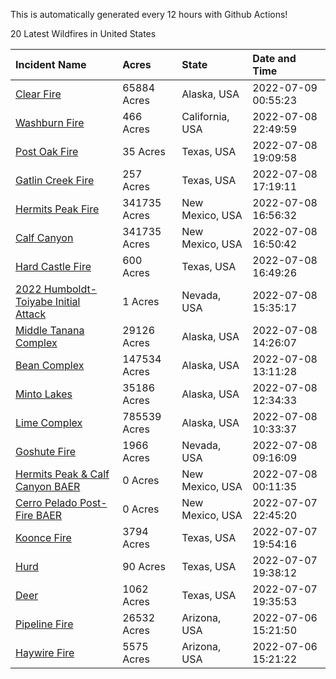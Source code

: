 This is automatically generated every 12 hours with Github Actions!

20 Latest Wildfires in United States

 | Incident Name | Acres | State | Date and Time |
|:---|:---|:---|:---|
| [Clear Fire](https://inciweb.nwcg.gov/incident/8178/) | 65884 Acres | Alaska, USA | 2022-07-09 00:55:23 |
| [Washburn Fire](https://inciweb.nwcg.gov/incident/8209/) | 466 Acres | California, USA | 2022-07-08 22:49:59 |
| [Post Oak Fire](https://inciweb.nwcg.gov/incident/8206/) | 35 Acres | Texas, USA | 2022-07-08 19:09:58 |
| [Gatlin Creek Fire](https://inciweb.nwcg.gov/incident/8207/) | 257 Acres | Texas, USA | 2022-07-08 17:19:11 |
| [Hermits Peak Fire](https://inciweb.nwcg.gov/incident/8049/) | 341735 Acres | New Mexico, USA | 2022-07-08 16:56:32 |
| [Calf Canyon](https://inciweb.nwcg.gov/incident/8069/) | 341735 Acres | New Mexico, USA | 2022-07-08 16:50:42 |
| [Hard Castle Fire](https://inciweb.nwcg.gov/incident/8208/) | 600 Acres | Texas, USA | 2022-07-08 16:49:26 |
| [2022 Humboldt-Toiyabe Initial Attack](https://inciweb.nwcg.gov/incident/8170/) | 1 Acres | Nevada, USA | 2022-07-08 15:35:17 |
| [Middle Tanana Complex](https://inciweb.nwcg.gov/incident/8201/) | 29126 Acres | Alaska, USA | 2022-07-08 14:26:07 |
| [Bean Complex](https://inciweb.nwcg.gov/incident/8183/) | 147534 Acres | Alaska, USA | 2022-07-08 13:11:28 |
| [Minto Lakes](https://inciweb.nwcg.gov/incident/8182/) | 35186 Acres | Alaska, USA | 2022-07-08 12:34:33 |
| [Lime Complex](https://inciweb.nwcg.gov/incident/8173/) | 785539 Acres | Alaska, USA | 2022-07-08 10:33:37 |
| [Goshute Fire](https://inciweb.nwcg.gov/incident/8180/) | 1966 Acres | Nevada, USA | 2022-07-08 09:16:09 |
| [Hermits Peak & Calf Canyon BAER](https://inciweb.nwcg.gov/incident/8104/) | 0 Acres | New Mexico, USA | 2022-07-08 00:11:35 |
| [Cerro Pelado Post-Fire BAER](https://inciweb.nwcg.gov/incident/8118/) | 0 Acres | New Mexico, USA | 2022-07-07 22:45:20 |
| [Koonce Fire](https://inciweb.nwcg.gov/incident/8203/) | 3794 Acres | Texas, USA | 2022-07-07 19:54:16 |
| [Hurd](https://inciweb.nwcg.gov/incident/8205/) | 90 Acres | Texas, USA | 2022-07-07 19:38:12 |
| [Deer](https://inciweb.nwcg.gov/incident/8204/) | 1062 Acres | Texas, USA | 2022-07-07 19:35:53 |
| [Pipeline Fire](https://inciweb.nwcg.gov/incident/8152/) | 26532 Acres | Arizona, USA | 2022-07-06 15:21:50 |
| [Haywire Fire](https://inciweb.nwcg.gov/incident/8155/) | 5575 Acres | Arizona, USA | 2022-07-06 15:21:22 |
